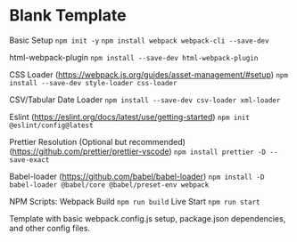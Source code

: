 # Blank Template

Basic Setup
```npm init -y```
```npm install webpack webpack-cli --save-dev```

html-webpack-plugin
```npm install --save-dev html-webpack-plugin```

CSS Loader (https://webpack.js.org/guides/asset-management/#setup)
```npm install --save-dev style-loader css-loader```

CSV/Tabular Date Loader
```npm install --save-dev csv-loader xml-loader```

Eslint (https://eslint.org/docs/latest/use/getting-started)
```npm init @eslint/config@latest```

Prettier Resolution (Optional but recommended) (https://github.com/prettier/prettier-vscode)
```npm install prettier -D --save-exact```

Babel-loader (https://github.com/babel/babel-loader)
```npm install -D babel-loader @babel/core @babel/preset-env webpack```

NPM Scripts:
Webpack Build ```npm run build```
Live Start ```npm run start```

Template with basic webpack.config.js setup, package.json dependencies, and other config files. 



